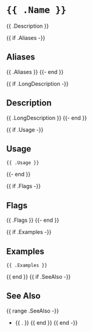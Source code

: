 # `{{ .Name }}`

{{ .Description }}

{{ if .Aliases -}}
## Aliases

{{ .Aliases }}
{{- end }}

{{ if .LongDescription -}}
## Description

{{ .LongDescription }}
{{- end }}

{{ if .Usage -}}
## Usage

```
{{ .Usage }}
```
{{- end }}

{{ if .Flags -}}
## Flags

{{ .Flags }}
{{- end }}

{{ if .Examples -}}
## Examples

```
{{ .Examples }}
```
{{ end }}
{{ if .SeeAlso -}}
## See Also

{{ range .SeeAlso -}}
- {{ . }}
{{ end }}
{{ end -}}
